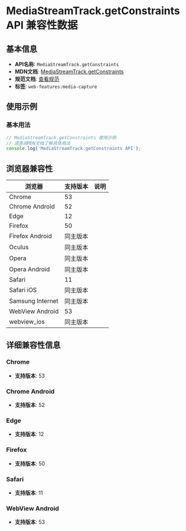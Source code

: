 # MediaStreamTrack.getConstraints API 兼容性数据

## 基本信息

- **API名称**: `MediaStreamTrack.getConstraints`
- **MDN文档**: [MediaStreamTrack.getConstraints](https://developer.mozilla.org/docs/Web/API/MediaStreamTrack/getConstraints)
- **规范文档**: [查看规范](https://w3c.github.io/mediacapture-main/#dom-mediastreamtrack-getconstraints)
- **标签**: `web-features:media-capture`

## 使用示例

### 基本用法

```javascript
// MediaStreamTrack.getConstraints 使用示例
// 请查阅MDN文档了解具体用法
console.log('MediaStreamTrack.getConstraints API');
```

## 浏览器兼容性

| 浏览器 | 支持版本 | 说明 |
|--------|----------|------|
| Chrome | 53 |  |
| Chrome Android | 52 |  |
| Edge | 12 |  |
| Firefox | 50 |  |
| Firefox Android | 同主版本 |  |
| Oculus | 同主版本 |  |
| Opera | 同主版本 |  |
| Opera Android | 同主版本 |  |
| Safari | 11 |  |
| Safari iOS | 同主版本 |  |
| Samsung Internet | 同主版本 |  |
| WebView Android | 53 |  |
| webview_ios | 同主版本 |  |

## 详细兼容性信息

### Chrome

- **支持版本**: 53

### Chrome Android

- **支持版本**: 52

### Edge

- **支持版本**: 12

### Firefox

- **支持版本**: 50

### Safari

- **支持版本**: 11

### WebView Android

- **支持版本**: 53

